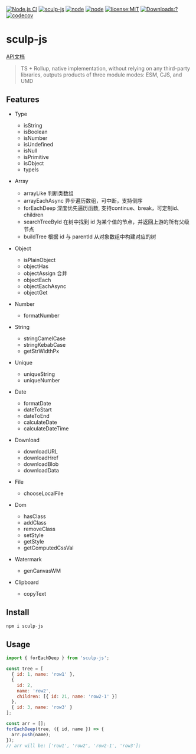 [![Node.js CI](https://github.com/chandq/sculp-js/actions/workflows/node.js.yml/badge.svg)](https://github.com/chandq/sculp-js/actions/workflows/node.js.yml)
[![sculp-js](https://img.shields.io/github/package-json/v/chandq/sculp-js?style=flat-square)](https://github.com/chandq/sculp-js)
[![node](https://img.shields.io/badge/node-v16.0.0-blue)](https://nodejs.org/download/release/v16.0.0/)
[![node](https://img.shields.io/badge/language-typescript-orange.svg)](https://nodejs.org/download/release/v12.0.0/)
[![license:MIT](https://img.shields.io/npm/l/vue.svg?sanitize=true)](https://github.com/chandq/sculp-js/blob/main/LICENSE.md)
[![Downloads:?](https://img.shields.io/npm/dm/sculp-js.svg?sanitize=true)](https://npmcharts.com/compare/sculp-js?minimal=true)
[![codecov](https://codecov.io/gh/chandq/sculp-js/graph/badge.svg?token=VZ6TERPGI9)](https://codecov.io/gh/chandq/sculp-js)

# sculp-js

[API文档](https://chandq.github.io/sculp-js/)

> TS + Rollup, native implementation, without relying on any third-party libraries, outputs products of three module modes: ESM, CJS, and UMD

## Features

- Type

  - isString
  - isBoolean
  - isNumber
  - isUndefined
  - isNull
  - isPrimitive
  - isObject
  - typeIs

- Array

  - arrayLike 判断类数组
  - arrayEachAsync 异步遍历数组，可中断，支持倒序
  - forEachDeep 深度优先遍历函数, 支持continue、break，可定制id、children
  - searchTreeById 在树中找到 id 为某个值的节点，并返回上游的所有父级节点
  - buildTree 根据 id 与 parentId 从对象数组中构建对应的树

- Object

  - isPlainObject
  - objectHas
  - objectAssign 合并
  - objectEach
  - objectEachAsync
  - objectGet

- Number

  - formatNumber

- String

  - stringCamelCase
  - stringKebabCase
  - getStrWidthPx

- Unique

  - uniqueString
  - uniqueNumber

- Date

  - formatDate
  - dateToStart
  - dateToEnd
  - calculateDate
  - calculateDateTime

- Download

  - downloadURL
  - downloadHref
  - downloadBlob
  - downloadData

- File

  - chooseLocalFile

- Dom

  - hasClass
  - addClass
  - removeClass
  - setStyle
  - getStyle
  - getComputedCssVal

- Watermark

  - genCanvasWM

- Clipboard
  - copyText

## Install

```js
npm i sculp-js
```

## Usage

```js
import { forEachDeep } from 'sculp-js';

const tree = [
  { id: 1, name: 'row1' },
  {
    id: 2,
    name: 'row2',
    children: [{ id: 21, name: 'row2-1' }]
  },
  { id: 3, name: 'row3' }
];

const arr = [];
forEachDeep(tree, ({ id, name }) => {
  arr.push(name);
});
// arr will be: ['row1', 'row2', 'row2-1', 'row3'];
```
